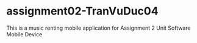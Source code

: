 # assignment02-TranVuDuc04
This is a music renting mobile application for Assignment 2
Unit Software Mobile Device